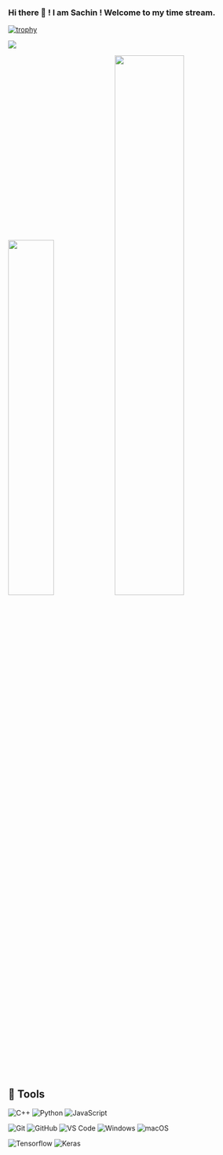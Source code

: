 ### Hi there 👋 ! I am Sachin ! Welcome to my time stream.

[![trophy](https://github-profile-trophy.vercel.app/?username=sachinprasadhs&theme=onedark)](https://github.com/sachinprasadhs/github-profile-trophy)

![](https://komarev.com/ghpvc/?username=sachinprasadhs&color=green)

<img width="43%"  src="https://github-readme-streak-stats.herokuapp.com/?user=sachinprasadhs&hide_border=true" /><img width="53%"  src="https://github-readme-stats.vercel.app/api?username=sachinprasadhs&count_private=true&show_icons=true&include_all_commits=false&hide_border=true&hide_title=true" />

## 🔧 Tools

![C++](http://img.shields.io/badge/-C++-A8B9CC?style=flat-square&logo=c&logoColor=ffffff)
![Python](http://img.shields.io/badge/-Python-3776AB?style=flat-square&logo=python&logoColor=ffffff)
![JavaScript](https://img.shields.io/badge/-JavaScript-%23F7DF1C?style=flat-square&logo=javascript&logoColor=000000&labelColor=%23F7DF1C&color=%23FFCE5A)

![Git](https://img.shields.io/badge/-Git-%23F05032?style=flat-square&logo=git&logoColor=%23ffffff)
![GitHub](https://img.shields.io/badge/-GitHub-181717?style=flat-square&logo=github)
![VS Code](http://img.shields.io/badge/-VS%20Code-007ACC?style=flat-square&logo=visual-studio-code&logoColor=ffffff)
![Windows](http://img.shields.io/badge/-Windows-0078D6?style=flat-square&logo=windows&logoColor=ffffff)
![macOS](http://img.shields.io/badge/-macOS-0078D6?style=flat-square&logo=macOS&logoColor=ffffff)


![Tensorflow](https://img.shields.io/badge/Tensorflow-blue)
![Keras](https://img.shields.io/badge/Keras-red)

